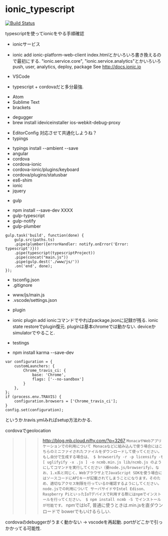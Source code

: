 # ionic_typescript

[![Build Status](https://secure.travis-ci.org/takeo-asai/ionic_typescript.png?branch=master)](TRAVISa)

typescriptを使ってionicをやる手順確認

+ ionicサービス
 - ionic add ionic-platform-web-client
index.htmlとかいろいろ書き換えるので最初にする.
"ionic.service.core", "ionic.service.analytics"とかいろいろ
push, user, analytics, deploy, package
See http://docs.ionic.io
+ VSCode
 - typescript + cordovaだと多分最強.
  + Atom
  + Sublime Text
  + brackets
 - degugger
 - brew install ideviceinstaller ios-webkit-debug-proxy
+ EditorConfig
 対応させて共通化しようね？
+ typings
 - typings install --ambient --save
 - angular
 - cordova
 - cordova-ionic
 - cordova-ionic/plugins/keyboard
 - cordova/plugins/statusbar
 - es6-shim
 - ionic
 - jquery
+ gulp
 - npm install --save-dev XXXX
 - gulp-typescript
 - gulp-notify
 - gulp-plumber
```
gulp.task('build', function(done) {
    gulp.src(paths.ts)
    .pipe(plumber({errorHandler: notify.onError('Error: typescript')}))
    .pipe(typescript(typescriptProject))
    .pipe(concat("main.js"))
    .pipe(gulp.dest('./www/js/'))
    .on('end', done);
});
```
+ tsconfig.json
+ .gitignore
 - www/js/main.js
 - .vscode/settings.json
+ plugin
 - ionic plugin add
ionicコマンドでやればpackage.jsonに記録が残る.
ionic state restoreでplugin復元.
pluginは基本chromeでは動かない. deviceかsimulatorでやること.
+ testings
 - npm install karma --save-dev
```
var configuration = {
    customLaunchers: {
        Chrome_travis_ci: {
            base: 'Chrome',
            flags: ['--no-sandbox']
        }
    },
};
if (process.env.TRAVIS) {
    configuration.browsers = ['Chrome_travis_ci'];
}
config.set(configuration);
```
というか.travis.ymlみればsetup方法わかる.

cordovaでgeolocation
<meta http-equiv="Content-Security-Policy" content="default-src *; script-src 'self' 'unsafe-inline' 'unsafe-eval' *; style-src  'self' 'unsafe-inline' *">

>>> http://blog.mb.cloud.nifty.com/?p=3267
``
MonacaやWebアプリケーションでの利用について
Monacaなどに組み込んで使う場合にはこちらのミニファイされたファイルをダウンロードして使ってください。もし自分で生成する場合は、
$ browserify -r -p licensify -t [ uglifyify -x .js ] -o ncmb.min.js lib/ncmb.js
のようにしてコマンドを実行してください（要node.js/browserify）。なお、1.x系と同じく、Webブラウザ上でJavaScript SDKを使う場合にはソースコードにAPIキーが記載されてしまうことになります。そのため、適切なアクセス制限を行っているか確認するようにしてください。
node.jsでの利用について
サーバサイドやIntel Edison、Raspberry PiといったIoTデバイスで利用する際にはnpmでインストールを行ってください。
$ npm install ncmb -S
でインストールが可能です。
``
npmではIoT, 普通に使うときは.min.jsを直ダウンロードで
> bowerでもいけるらしい.

cordovaのdebuggerがうまく動かない -> vscodeを再起動. portがどこかで引っかかってる可能性.
